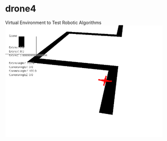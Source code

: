 drone4
======

Virtual Environment to Test Robotic Algorithms
![Automated Flight](https://raw.githubusercontent.com/yuripourre/drone4/master/screenshots/ss2.png)
